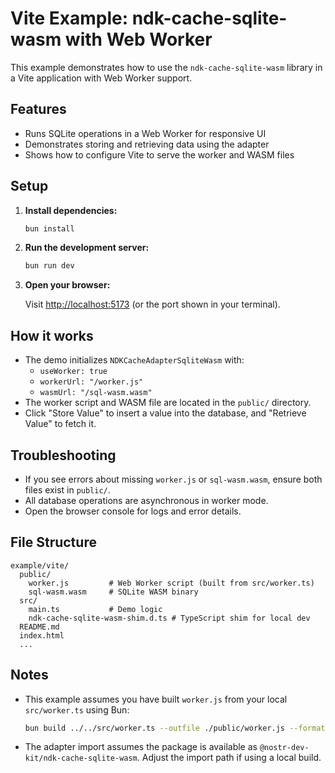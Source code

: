 # Vite Example: ndk-cache-sqlite-wasm with Web Worker

This example demonstrates how to use the `ndk-cache-sqlite-wasm` library in a Vite application with Web Worker support.

## Features

- Runs SQLite operations in a Web Worker for responsive UI
- Demonstrates storing and retrieving data using the adapter
- Shows how to configure Vite to serve the worker and WASM files

## Setup

1. **Install dependencies:**

   ```sh
   bun install
   ```

2. **Run the development server:**

   ```sh
   bun run dev
   ```

3. **Open your browser:**

   Visit [http://localhost:5173](http://localhost:5173) (or the port shown in your terminal).

## How it works

- The demo initializes `NDKCacheAdapterSqliteWasm` with:
  - `useWorker: true`
  - `workerUrl: "/worker.js"`
  - `wasmUrl: "/sql-wasm.wasm"`
- The worker script and WASM file are located in the `public/` directory.
- Click "Store Value" to insert a value into the database, and "Retrieve Value" to fetch it.

## Troubleshooting

- If you see errors about missing `worker.js` or `sql-wasm.wasm`, ensure both files exist in `public/`.
- All database operations are asynchronous in worker mode.
- Open the browser console for logs and error details.

## File Structure

```
example/vite/
  public/
    worker.js         # Web Worker script (built from src/worker.ts)
    sql-wasm.wasm     # SQLite WASM binary
  src/
    main.ts           # Demo logic
    ndk-cache-sqlite-wasm-shim.d.ts # TypeScript shim for local dev
  README.md
  index.html
  ...
```

## Notes

- This example assumes you have built `worker.js` from your local `src/worker.ts` using Bun:

  ```sh
  bun build ../../src/worker.ts --outfile ./public/worker.js --format esm --target browser
  ```

- The adapter import assumes the package is available as `@nostr-dev-kit/ndk-cache-sqlite-wasm`. Adjust the import path if using a local build.